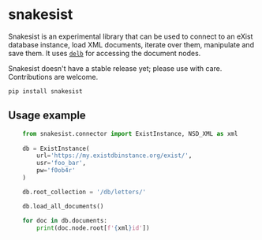 # snakesist

Snakesist is an experimental library that can be used to connect
to an eXist database instance, load XML documents, iterate over them,
manipulate and save them. It uses [`delb`](https://delb.readthedocs.io/en/latest/)
for accessing the document nodes.

Snakesist doesn't have a stable release yet; please use with care. Contributions are welcome.

`pip install snakesist`

## Usage example

```python
    from snakesist.connector import ExistInstance, NSD_XML as xml
   
    db = ExistInstance(
        url='https://my.existdbinstance.org/exist/',
        usr='foo_bar',
        pw='f0ob4r'
    )

    db.root_collection = '/db/letters/'

    db.load_all_documents()

    for doc in db.documents:
        print(doc.node.root[f'{xml}id'])
```
